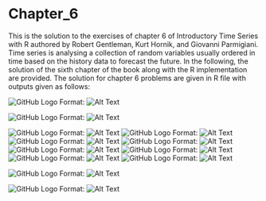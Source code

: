 # Chapter_6

This is the solution to the exercises of chapter 6 of Introductory Time Series with R authored by Robert Gentleman, Kurt Hornik, and Giovanni Parmigiani.   Time series is analysing a collection of random variables usually ordered in time based on the history data to forecast the future. In the following, the solution of the sixth chapter of the book along with the R implementation are provided.  The solution for chapter 6 problems are given in R file with outputs given as follows: 

![GitHub Logo](/quad1.png)
Format: ![Alt Text](https://github.com/vahidNaghshin/Chapter_6/blob/master/autocor.png)

![GitHub Logo](/quad1.png)
Format: ![Alt Text](https://github.com/vahidNaghshin/Chapter_6/blob/master/autocor2.png)

![GitHub Logo](/quad1.png)
Format: ![Alt Text](https://github.com/vahidNaghshin/Chapter_6/blob/master/tssimultaed.png)
![GitHub Logo](/quad1.png)
Format: ![Alt Text](https://github.com/vahidNaghshin/Chapter_6/blob/master/twosimultedseries.png)
![GitHub Logo](/quad1.png)
Format: ![Alt Text](https://github.com/vahidNaghshin/Chapter_6/blob/master/autox2.png)
![GitHub Logo](/quad1.png)
Format: ![Alt Text](https://github.com/vahidNaghshin/Chapter_6/blob/master/APplot.png)
![GitHub Logo](/quad1.png)
Format: ![Alt Text](https://github.com/vahidNaghshin/Chapter_6/blob/master/pacfAP.gls.png)
![GitHub Logo](/quad1.png)
Format: ![Alt Text](https://github.com/vahidNaghshin/Chapter_6/blob/master/bestARMAResidual.png)
![GitHub Logo](/quad1.png)
Format: ![Alt Text](https://github.com/vahidNaghshin/Chapter_6/blob/master/APpred.png)
![GitHub Logo](/quad1.png)
Format: ![Alt Text](https://github.com/vahidNaghshin/Chapter_6/blob/master/plotandacf.png)

![GitHub Logo](/quad1.png)
Format: ![Alt Text](https://github.com/vahidNaghshin/Chapter_6/blob/master/PlotxACF.png)

![GitHub Logo](/quad1.png)
Format: ![Alt Text](https://github.com/vahidNaghshin/Chapter_6/blob/master/partialACF.png)






